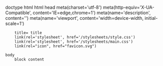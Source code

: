 doctype html
html
    head
        meta(charset='utf-8')
        meta(http-equiv='X-UA-Compatible', content='IE=edge,chrome=1')
        meta(name='description', content='')
        meta(name='viewport', content='width=device-width, initial-scale=1')

        title= title
        link(rel='stylesheet', href='/stylesheets/style.css')
        link(rel='stylesheet', href='/stylesheets/main.css')
        link(rel="icon", href="favicon.svg")

    body
        block content
